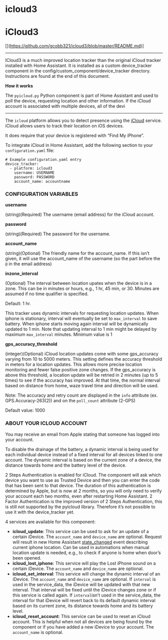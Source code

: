 # icloud3

# iCloud3
[\](https://github.com/gcobb321/icloud3/blob/master/README.md)]

----------

ICloud3 is a much improved location tracker than the original iCloud tracker installed with Home Assistant. It is installed as a custom device_tracker component in the config/custom_component/device_tracker directory. Instructions are found at the end of this document. 

**How it works**

The  `pyicloud.py`  Python component is part of Home Assistant and used to poll the device, requesting location and other information. If the iCloud account is associated with multiple devices, all of the devi


---------
The  `icloud`  platform allows you to detect presence using the  [iCloud](https://www.icloud.com/)  service. iCloud allows users to track their location on iOS devices.

It does require that your device is registered with “Find My iPhone”.

To integrate iCloud in Home Assistant, add the following section to your  `configuration.yaml`  file:

```
# Example configuration.yaml entry
device_tracker:
  - platform: icloud3
    username: USERNAME 
    password: PASSWORD
    account_name: accountname

```




### CONFIGURATION VARIABLES

**username**

(string)(Required) The username (email address) for the iCloud account. 

**password**

(string)(Required) The password for the username. 

**account_name**

(string)(Optional) The friendly name for the account_name. If this isn’t given, it will use the account_name of the username (so the part before the  `@`  in the email address)

**inzone_interval**

(Optional) The interval between location upates when the device is in a zone. This can be in minutes or hours, e.g., 1 hr, 45 min, or 30. Minutes are assumed if no time qualifier is specified. 

Default: 1 hr.

 This tracker uses dynamic intervals for requesting location updates. When iphone is stationary, interval will eventually be set to  `max_interval`  to save battery. When iphone starts moving again interval will be dynamically updated to 1 min. Note that updating interval to 1 min might be delayed by maximum  `max_interval`  minutes. Minimum value is 1 

**gps_accuracy_threshold**

(integer)(Optional) iCloud location updates come with some gps_accuracy varying from 10 to 5000 meters. This setting defines the accuracy threshold in meters for a location updates. This allows more precise location monitoring and fewer false positive zone changes. If the gps_accuracy is above this threshold, a location update will be retried in 2 minutes (up to 5 times) to see if the accuracy has improved. At that time, the normal interval based on distance from home, waze travel time and direction will be used.

Note: The accuracy and retry count are displayed in the  `info`  attribute (ex. GPS.Accuracy-263(2)) and on the  `poll_count`  attribute (2-GPS)

Default value: 1000



 

### ABOUT YOUR ICLOUD ACCOUNT

You may receive an email from Apple stating that someone has logged into your account.

To disable the drainage of the battery, a dynamic interval is being used for each individual device instead of a fixed interval for all devices linked to one account. The dynamic interval is based on the current zone of a device, the distance towards home and the battery level of the device.

2 Steps Authentication is enabled for iCloud. The component will ask which device you want to use as Trusted Device and then you can enter the code that has been sent to that device. The duration of this authentication is determined by Apple, but is now at 2 months, so you will only need to verify your account each two months, even after restarting Home Assistant. 2 Factor Authentication is the improved version of 2 Steps Authentication, this is still not supported by the pyicloud library. Therefore it’s not possible to use it with the device_tracker yet.

4 services are available for this component:

-   **icloud_update**: This service can be used to ask for an update of a certain iDevice. The  `account_name`  and  `device_name`  are optional. Request will result in new Home Assistant  [state_changed](https://www.home-assistant.io/docs/configuration/events/#event-state_changed)  event describing current iphone location. Can be used in automations when manual location update is needed, e.g., to check if anyone is home when door’s been opened.
-   **icloud_lost_iphone**: This service will play the Lost iPhone sound on a certain iDevice. The  `account_name`  and  `device_name`  are optional.
-   **icloud_set_interval**: This service will change the dynamic interval of an iDevice. The  `account_name`  and  `device_name`  are optional. If  `interval`  is used in the service_data, the iDevice will be updated with that new interval. That interval will be fixed until the iDevice changes zone or if this service is called again. If  `interval`isn’t used in the service_data, the interval for that iDevice will revert back to its default dynamic interval based on its current zone, its distance towards home and its battery level.
-   **icloud_reset_account**: This service can be used to reset an iCloud account. This is helpful when not all devices are being found by the component or if you have added a new iDevice to your account. The  `account_name`  is optional.


<!--stackedit_data:
eyJoaXN0b3J5IjpbLTE0NjM5OTQxMjcsLTMxNzcxNTc3Nyw4MD
Y5MTkyNTNdfQ==
-->